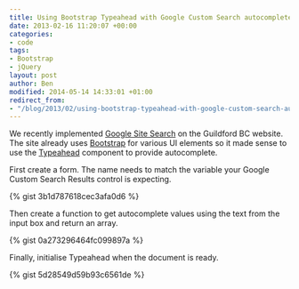 ```yaml
---
title: Using Bootstrap Typeahead with Google Custom Search autocomplete
date: 2013-02-16 11:20:07 +00:00
categories:
- code
tags:
- Bootstrap
- jQuery
layout: post
author: Ben
modified: 2014-05-14 14:33:01 +01:00
redirect_from:
- "/blog/2013/02/using-bootstrap-typeahead-with-google-custom-search-autocomplete/"
---
```


We recently implemented [Google Site Search](http://www.google.com/enterprise/search/products/gss.html) on the Guildford BC website. The site already uses [Bootstrap](http://getbootstrap.com/) for various UI elements so it made sense to use the [Typeahead](http://twitter.github.com/bootstrap/javascript.html#typeahead) component to provide autocomplete.

First create a form. The name needs to match the variable your Google Custom Search Results control is expecting.

{% gist 3b1d787618cec3afa0d6 %}

Then create a function to get autocomplete values using the text from the input box and return an array.

{% gist 0a273296464fc099897a %}

Finally, initialise Typeahead when the document is ready.

{% gist 5d28549d59b93c6561de %}